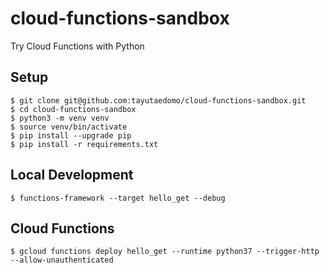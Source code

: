 # cloud-functions-sandbox
Try Cloud Functions with Python


## Setup
```
$ git clone git@github.com:tayutaedomo/cloud-functions-sandbox.git
$ cd cloud-functions-sandbox
$ python3 -m venv venv
$ source venv/bin/activate
$ pip install --upgrade pip
$ pip install -r requirements.txt
```


## Local Development
```
$ functions-framework --target hello_get --debug
```


## Cloud Functions
```
$ gcloud functions deploy hello_get --runtime python37 --trigger-http --allow-unauthenticated
```

